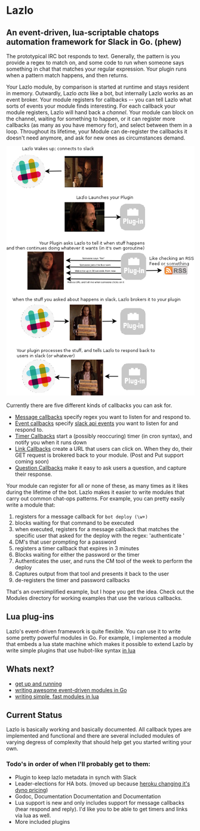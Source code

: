 # Lazlo
## An event-driven, lua-scriptable chatops automation framework for Slack in Go. (phew)

The prototypical IRC bot responds to text. Generally, the pattern is you
provide a regex to match on, and some code to run when someone says something
in chat that matches your regular expression. Your plugin runs when a pattern
match happens, and then returns.

Your Lazlo module, by comparison is started at runtime and stays resident in
memory. Outwardly, Lazlo *acts* like a bot, but internally Lazlo works as an
event broker.  Your module registers for callbacks -- you can tell Lazlo what
sorts of events your module finds interesting. For each callback your module
registers, Lazlo will hand back a *channel*. Your module can block on the
channel, waiting for something to happen, or it can register more callbacks (as
many as you have memory for), and select between them in a loop. Throughout its
lifetime, your Module can de-register the callbacks it doesn't need anymore, and
ask for new ones as circumstances demand.

![](docs/screenshots/lazlo.png)

Currently there are five different kinds of callbacks you can ask for.

* [Message callbacks](docs/messagecb.md) specify regex you want to listen for and respond to. 
* [Event callbacks](docs/eventcb.md) specify [slack api events](https://api.slack.com/events) you want to listen for and respond to. 
* [Timer Callbacks](docs/timercb.md) start a (possibly reoccuring) timer (in cron syntax), and notify you when it runs down
* [Link Callbacks](docs/linkcb.md) create a URL that users can click on. When they do, their GET request is brokered back to your module. (Post and Put support coming soon)
* [Question Callbacks](docs/questioncb.md) make it easy to ask users a question, and capture their response. 

Your module can register for all or none of these, as many times as it likes
during the lifetime of the bot. Lazlo makes it easier to write modules that
carry out common chat-ops patterns. For example, you can pretty easily write a
module that: 

1. registers for a message callback for `bot deploy (\w+)` 
2. blocks waiting for that command to be executed
3. when executed, registers for a message callback that matches the specific user that asked for the deploy with the regex: 'authenticate <password>'
4. DM's that user prompting for a password
5. registers a timer callback that expires in 3 minutes
6. Blocks waiting for either the password or the timer
7. Authenticates the user, and runs the CM tool of the week to perform the deploy
8. Captures output from that tool and presents it back to the user
9. de-registers the timer and password callbacks

That's an oversimplified example, but I hope you get the idea. Check out the
Modules directory for working examples that use the various callbacks. 

## Lua plug-ins
Lazlo's event-driven framework is quite flexible. You can use it to write some
pretty powerful modules in Go. For example, I implemented a module that embeds
a lua state machine which makes it possible to extend Lazlo by write simple
plugins that use hubot-like syntax [in lua](docs/lua.md)

## Whats next?
* [get up and running](docs/install.md)
* [writing awesome event-driven modules in Go](docs/plugins.md)
* [writing simple, fast modules in lua](docs/lua.md)

## Current Status

Lazlo is basically working and basically documented. All callback types are
implemented and functional and there are several included modules of varying
degress of complexity that should help get you started writing your own.

### Todo's in order of when I'll probably get to them:

* Plugin to keep lazlo metadata in synch with Slack
* Leader-elections for HA bots. (moved up because [heroku changing it's dyno pricing](http://www.octolabs.com/blogs/octoblog/2015/03/31/analysis-of-the-rumored-heroku-pricing-changes/))
* Godoc, Documentation Documentation and Documentation
* Lua support is new and only includes support for message callbacks (hear respond and reply). I'd like you to be able to get timers and links via lua as well.
* More included plugins
